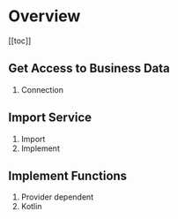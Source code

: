 # Overview

[[toc]]


## Get Access to Business Data
1. Connection

## Import Service
1. Import
2. Implement

## Implement Functions
1. Provider dependent
2. Kotlin